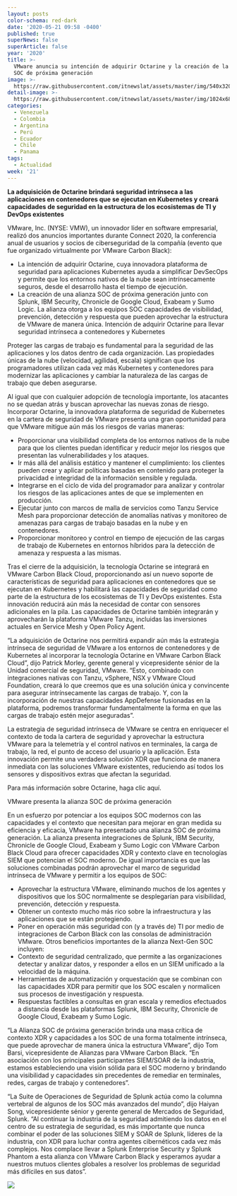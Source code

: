```yaml
---
layout: posts
color-schema: red-dark
date: '2020-05-21 09:58 -0400'
published: true
superNews: false
superArticle: false
year: '2020'
title: >-
  VMware anuncia su intención de adquirir Octarine y la creación de la alianza
  SOC de próxima generación
image: >-
  https://raw.githubusercontent.com/itnewslat/assets/master/img/540x320/Octarine-p.jpg
detail-image: >-
  https://raw.githubusercontent.com/itnewslat/assets/master/img/1024x680/Octarine-g.jpg
categories:
  - Venezuela
  - Colombia
  - Argentina
  - Perú
  - Ecuador
  - Chile
  - Panama
tags:
  - Actualidad
week: '21'
---
```

**La adquisición de Octarine brindará seguridad intrínseca a las aplicaciones en contenedores que se ejecutan en Kubernetes y creará capacidades de seguridad en la estructura de los ecosistemas de TI y DevOps existentes**

VMware, Inc. (NYSE: VMW), un innovador líder en software empresarial, realizó dos anuncios importantes durante Connect 2020, la conferencia anual de usuarios y socios de ciberseguridad de la compañía (evento que fue organizado virtualmente por VMware Carbon Black):

- La intención de adquirir Octarine, cuya innovadora plataforma de seguridad para aplicaciones Kubernetes ayuda a simplificar DevSecOps y permite que los entornos nativos de la nube sean intrínsecamente seguros, desde el desarrollo hasta el tiempo de ejecución.
- La creación de una alianza SOC de próxima generación junto con Splunk, IBM Security, Chronicle de Google Cloud, Exabeam y Sumo Logic. La alianza otorga a los equipos SOC capacidades de visibilidad, prevención, detección y respuesta que pueden aprovechar la estructura de VMware de manera única.
Intención de adquirir Octarine para llevar seguridad intrínseca a contenedores y Kubernetes

Proteger las cargas de trabajo es fundamental para la seguridad de las aplicaciones y los datos dentro de cada organización. Las propiedades únicas de la nube (velocidad, agilidad, escala) significan que los programadores utilizan cada vez más Kubernetes y contenedores para modernizar las aplicaciones y cambiar la naturaleza de las cargas de trabajo que deben asegurarse.

Al igual que con cualquier adopción de tecnología importante, los atacantes no se quedan atrás y buscan aprovechar las nuevas zonas de riesgo. Incorporar Octarine, la innovadora plataforma de seguridad de Kubernetes en la cartera de seguridad de VMware presenta una gran oportunidad para que VMware mitigue aún más los riesgos de varias maneras:

- Proporcionar una visibilidad completa de los entornos nativos de la nube para que los clientes puedan identificar y reducir mejor los riesgos que presentan las vulnerabilidades y los ataques.
- Ir más allá del análisis estático y mantener el cumplimiento: los clientes pueden crear y aplicar políticas basadas en contenido para proteger la privacidad e integridad de la información sensible y regulada.
- Integrarse en el ciclo de vida del programador para analizar y controlar los riesgos de las aplicaciones antes de que se implementen en producción.
- Ejecutar junto con marcos de malla de servicios como Tanzu Service Mesh para proporcionar detección de anomalías nativas y monitoreo de amenazas para cargas de trabajo basadas en la nube y en contenedores.
- Proporcionar monitoreo y control en tiempo de ejecución de las cargas de trabajo de Kubernetes en entornos híbridos para la detección de amenaza y respuesta a las mismas. 

Tras el cierre de la adquisición, la tecnología Octarine se integrará en VMware Carbon Black Cloud, proporcionando así un nuevo soporte de características de seguridad para aplicaciones en contenedores que se ejecutan en Kubernetes y habilitará las capacidades de seguridad como parte de la estructura de los ecosistemas de TI y DevOps existentes. Esta innovación reducirá aún más la necesidad de contar con sensores adicionales en la pila. Las capacidades de Octarine también integrarán y aprovecharán la plataforma VMware Tanzu, incluidas las inversiones actuales en Service Mesh y Open Policy Agent.

“La adquisición de Octarine nos permitirá expandir aún más la estrategia intrínseca de seguridad de VMware a los entornos de contenedores y de Kubernetes al incorporar la tecnología Octarine en VMware Carbon Black Cloud”, dijo Patrick Morley, gerente general y vicepresidente sénior de la Unidad comercial de seguridad, VMware. “Esto, combinado con integraciones nativas con Tanzu, vSphere, NSX y VMware Cloud Foundation, creará lo que creemos que es una solución única y convincente para asegurar intrínsecamente las cargas de trabajo. Y, con la incorporación de nuestras capacidades AppDefense fusionadas en la plataforma, podremos transformar fundamentalmente la forma en que las cargas de trabajo estén mejor aseguradas”.

La estrategia de seguridad intrínseca de VMware se centra en enriquecer el contexto de toda la cartera de seguridad y aprovechar la estructura VMware para la telemetría y el control nativos en terminales, la carga de trabajo, la red, el punto de acceso del usuario y la aplicación. Esta innovación permite una verdadera solución XDR que funciona de manera inmediata con las soluciones VMware existentes, reduciendo así todos los sensores y dispositivos extras que afectan la seguridad.

Para más información sobre Octarine, haga clic aquí.


VMware presenta la alianza SOC de próxima generación

En un esfuerzo por potenciar a los equipos SOC modernos con las capacidades y el contexto que necesitan para mejorar en gran medida su eficiencia y eficacia, VMware ha presentado una alianza SOC de próxima generación.
La alianza presenta integraciones de Splunk, IBM Security, Chronicle de Google Cloud, Exabeam y Sumo Logic con VMware Carbon Black Cloud para ofrecer capacidades XDR y contexto clave en tecnologías SIEM que potencian el SOC moderno. De igual importancia es que las soluciones combinadas podrán aprovechar el marco de seguridad intrínseca de VMware y permitir a los equipos de SOC:

- Aprovechar la estructura VMware, eliminando muchos de los agentes y dispositivos que los SOC normalmente se desplegarían para visibilidad, prevención, detección y respuesta.
- Obtener un contexto mucho más rico sobre la infraestructura y las aplicaciones que se están protegiendo.
- Poner en operación más seguridad con (y a través de) TI por medio de integraciones de Carbon Black con las consolas de administración VMware.
Otros beneficios importantes de la alianza Next-Gen SOC incluyen:
- Contexto de seguridad centralizado, que permite a las organizaciones detectar y analizar datos, y responder a ellos en un SIEM unificado a la velocidad de la máquina.
- Herramientas de automatización y orquestación que se combinan con las capacidades XDR para permitir que los SOC escalen y normalicen sus procesos de investigación y respuesta.
- Respuestas factibles a consultas en gran escala y remedios efectuados a distancia desde las plataformas Splunk, IBM Security, Chronicle de Google Cloud, Exabeam y Sumo Logic. 

“La Alianza SOC de próxima generación brinda una masa crítica de contexto XDR y capacidades a los SOC de una forma totalmente intrínseca, que puede aprovechar de manera única la estructura VMware”, dijo Tom Barsi, vicepresidente de Alianzas para VMware Carbon Black. “En asociación con los principales participantes SIEM/SOAR de la industria, estamos estableciendo una visión sólida para el SOC moderno y brindando una visibilidad y capacidades sin precedentes de remediar en terminales, redes, cargas de trabajo y contenedores”.

“La Suite de Operaciones de Seguridad de Splunk actúa como la columna vertebral de algunos de los SOC más avanzados del mundo”, dijo Haiyan Song, vicepresidente sénior y gerente general de Mercados de Seguridad, Splunk. “Al continuar la industria de la seguridad admitiendo los datos en el centro de su estrategia de seguridad, es más importante que nunca combinar el poder de las soluciones SIEM y SOAR de Splunk, líderes de la industria, con XDR para luchar contra agentes cibernéticos cada vez más complejos. Nos complace llevar a Splunk Enterprise Security y Splunk Phantom a esta alianza con VMware Carbon Black y esperamos ayudar a nuestros mutuos clientes globales a resolver los problemas de seguridad más difíciles en sus datos”.

<img src="https://tracker.metricool.com/c3po.jpg?hash=56f88a41e39ab42c063cc51676587a04"/>